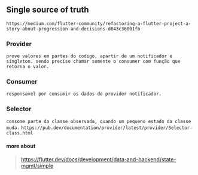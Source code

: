 ## Single source of truth

```https://medium.com/flutter-community/refactoring-a-flutter-project-a-story-about-progression-and-decisions-d843c36001fb```

### Provider
```prove valores em partes do codigo, apartir de um notificador e singleton. sendo preciso chamar somente o consumer com função que retorna o valor.```
### Consumer
```responsavel por consumir os dados do provider notificador.```
### Selector
`consome parte da classe observada, quando um pequeno estado da classe muda.` 
```https://pub.dev/documentation/provider/latest/provider/Selector-class.html```
#### more about
> https://flutter.dev/docs/development/data-and-backend/state-mgmt/simple
